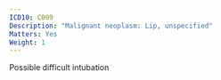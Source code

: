 ```yaml
---
ICD10: C009
Description: "Malignant neoplasm: Lip, unspecified"
Matters: Yes
Weight: 1
---
```

Possible difficult intubation
